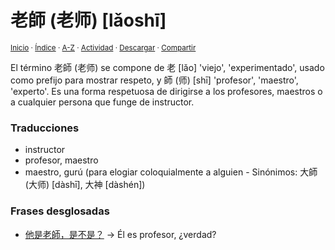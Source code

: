 # 老師 (老师) [lǎoshī]
<sup>[Inicio](../../../../index.md) · [Índice](../../../../indices/chino-espanol-lao3.md) · [A-Z](../../../../indices/alfabetico.md) · [Actividad](../../../../indices/actividad.md) · <a href="../../../../contenido/l/a/o/lao3-shi1.html" download="jucardus-lao3-shi1.html">Descargar</a> · [Compartir](https://x.com/intent/tweet?text=%E8%80%81%E5%B8%AB%20(%E8%80%81%E5%B8%88)%20%5Bl%C7%8Eosh%C4%AB%5D%20en%20el%20Diccionario%20chino-espa%C3%B1ol%2C%20con%20frases%20de%20ejemplo%2C%20notas%20gramaticales%20y%20traducciones.%0A%E2%86%92%20https%3A%2F%2Fjucardus.github.io%2Fcontenido%2Fl%2Fa%2Fo%2Flao3-shi1.html%0A%0A%23chn_espnl_jucardus%0A%40jucardus)</sup>

El término 老師 (老师) se compone de 老 [lǎo] 'viejo', 'experimentado', usado como prefijo para mostrar respeto, y 師 (师) [shī] 'profesor', 'maestro', 'experto'. Es una forma respetuosa de dirigirse a los profesores, maestros o a cualquier persona que funge de instructor.

### Traducciones

* instructor
* profesor, maestro
* maestro, gurú (para elogiar coloquialmente a alguien - Sinónimos: 大師 (大师) [dàshī], 大神 [dàshén])

### Frases desglosadas

* [他是老師，是不是？](../../../../contenido/t/a/1/ta1-shi4-lao3-shi1-shi4-bu2-shi4.md) → Él es profesor, ¿verdad?
